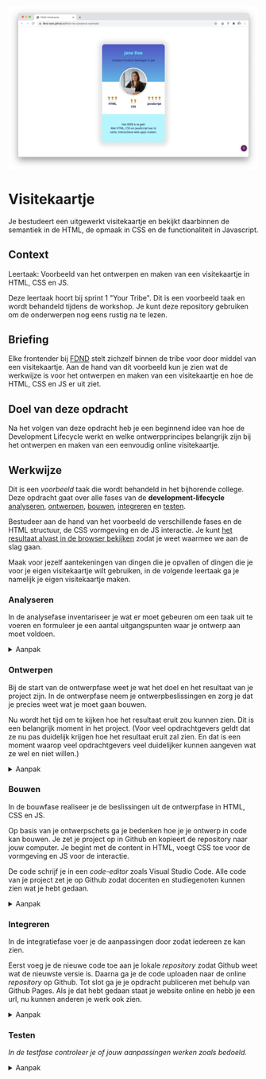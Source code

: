 ![Visitekaartje](VisitekaartjeChrome.png "Visitekaartje")

# Visitekaartje
Je bestudeert een uitgewerkt visitekaartje en bekijkt daarbinnen de semantiek in de HTML, de opmaak in CSS en de functionaliteit in Javascript.

## Context
Leertaak: Voorbeeld van het ontwerpen en maken van een visitekaartje in HTML, CSS en JS.

Deze leertaak hoort bij sprint 1 "Your Tribe". Dit is een voorbeeld taak en wordt behandeld tijdens de workshop. Je kunt deze repository gebruiken om de onderwerpen nog eens rustig na te lezen.

## Briefing

Elke frontender bij [FDND](https://fdnd.nl) stelt zichzelf binnen de tribe voor door middel van een visitekaartje. Aan de hand van dit voorbeeld kun je zien wat de werkwijze is voor het ontwerpen en maken van een visitekaartje en hoe de HTML, CSS en JS er uit ziet.

## Doel van deze opdracht

Na het volgen van deze opdracht heb je een beginnend idee van hoe de Development Lifecycle werkt en welke ontwerpprincipes belangrijk zijn bij het ontwerpen en maken van een eenvoudig online visitekaartje.

## Werkwijze

Dit is een *voorbeeld* taak die wordt behandeld in het bijhorende college. Deze opdracht gaat over alle fases van de **development-lifecycle** [analyseren](#analyseren), [ontwerpen](#ontwerpen), [bouwen](#bouwen), [integreren](#integreren) en [testen](#testen).

Bestudeer aan de hand van het voorbeeld de verschillende fases en de HTML structuur, de CSS vormgeving en de JS interactie. Je kunt [het resultaat alvast in de browser bekijken](https://fdnd-task.github.io/fdnd-visitekaartje-example/) zodat je weet waarmee we aan de slag gaan.

Maak voor jezelf aantekeningen van dingen die je opvallen of dingen die je voor je eigen visitekaartje wilt gebruiken, in de volgende leertaak ga je namelijk je eigen visitekaartje maken.

### Analyseren

In de analysefase inventariseer je wat er moet gebeuren om een taak uit te voeren en formuleer je een aantal uitgangspunten waar je ontwerp aan moet voldoen.

<details>
<summary>Aanpak</summary>

1. Lees de instructies van deze leertaak zorgvuldig door.
2. Bekijk de verschillende fases van de Development Lifecycle en wat je per stap gaat doen.
3. Bespreek wat je aan werk verwacht en maak aantekening. (wat komt je bekend voor, wat heb je al vaker gedaan of wat lijkt je lastig)

</details>

### Ontwerpen

Bij de start van de ontwerpfase weet je wat het doel en het resultaat van je project zijn. In de ontwerpfase neem je ontwerpbeslissingen en zorg je dat je precies weet wat je moet gaan bouwen. 

Nu wordt het tijd om te kijken hoe het resultaat eruit zou kunnen zien. Dit is een belangrijk moment in het project.
(Voor veel opdrachtgevers geldt dat ze nu pas duidelijk krijgen hoe het resultaat eruit zal zien. En dat is een moment waarop veel opdrachtgevers veel duidelijker kunnen aangeven wat ze wel en niet willen.)

<details>
<summary>Aanpak</summary>

1. Schets in je boekje! (Wat wil je over jezelf vertellen? Waar ben je geboren? Waar woon je nu? Wat is je lievelingseten? Heb je een bijbaan? Zit je op een sport? Heb je ambities? Waar wil je goed in worden? Wat zou een leraar van je vorige school over jou vertellen? En wat zeggen je vrienden?)
2. Bespreek je schets en ideeën met je squad en verzamel feedback
3. Schets een een definitieve versie van je visitekaartje
  
  <img width="856" alt="image" src="https://user-images.githubusercontent.com/1391509/132128256-8fde0aeb-d022-44bc-b666-563d6fb12f88.png">



#### Materiaal ontwerpfase

- Pen en papier.

</details>

### Bouwen

In de bouwfase realiseer je de beslissingen uit de ontwerpfase in HTML, CSS en JS.

Op basis van je ontwerpschets ga je bedenken hoe je je ontwerp in code kan bouwen. Je zet je project op in Github en kopieert de repository naar jouw computer. Je begint met de content in HTML, voegt CSS toe voor de vormgeving en JS voor de interactie. 

De code schrijf je in een _code-editor_ zoals Visual Studio Code. Alle code van je project zet je op Github zodat docenten en studiegenoten kunnen zien wat je hebt gedaan. 


<details>
<summary>Aanpak</summary>

1. HTML is de taal waarmee webpagina's zijn gemaakt die bekeken kunnen worden op het World Wide Web. In het HTML document staat de inhoud van het ontwerp gestructureerd met HTML elementen. In het HTML document van het visitekaartje ```/index.html``` staat alle inhoud die je op de webpagina ziet. 

<img width="556" alt="image" src="https://user-images.githubusercontent.com/1391509/132132325-1698026a-4a58-4ab1-83b7-977244d7c530.png">
  
  ![image](https://user-images.githubusercontent.com/1391509/132132438-4711eb4d-8200-449e-b306-d7c24cc70873.png)

  

2. De vormgeving van een webpagina worden vastgelegd in CSS, zoals de layout, achtergrondkleur, tekstkleur en grootte, randen, schaduwen etc). De CSS staat in een los document en wordt aan de HTML pagina gekoppeld in het ```<head>``` element. je mag zelf weten hoe het CSS file heet. In ons voorbeeld heet het file ```/style.css``` en staat het in de map ```/style/```.

  
  ![image](https://user-images.githubusercontent.com/1391509/132132454-6f954b31-8380-45f8-bbcc-983ab9585221.png)

  ![image](https://user-images.githubusercontent.com/1391509/132132468-447722e2-8286-4439-8658-3be7ecafc5b2.png)

  
  
3. De interactie op de pagina wordt bepaald door Javascript (JS). De JS code staat in een los document en moet ook in het HTML document worden gekoppeld. Dat kan in de ```<head>``` maar ook onder aan in het HTML document. je mag zelf weten hoe het JS file heet. In ons voorbeeld heet het file ```/script.js``` en staat het in de map ```/script/```.
  
  ![image](https://user-images.githubusercontent.com/1391509/132133031-a5056ab0-87f7-4da8-ae87-8ab15c0d1f97.png)

  ![image](https://user-images.githubusercontent.com/1391509/132133037-1fe50f4d-d087-48f4-8c06-51e575b555a3.png)

  
  

#### Materiaal bouwfase

  Over  HTML, CSS en JavaScript
  - [Getting started with the Web op MDN](https://developer.mozilla.org/en-US/docs/Learn/Getting_started_with_the_web)
  - [HTML: HyperText Markup Language op MDN](https://developer.mozilla.org/en-US/docs/Web/HTML)
  - [CSS: Cascading Style Sheets op MDN](https://developer.mozilla.org/en-US/docs/Web/CSS)
  - [What is JavaScript? op MDN](https://developer.mozilla.org/en-US/docs/Learn/JavaScript/First_steps/What_is_JavaScript)

Workstation
  - [Github](https://github.com)
  - [Github Desktop](https://desktop.github.com)
  - [Visual Studio Code](https://code.visualstudio.com)
  
</details>

### Integreren
In de integratiefase voer je de aanpassingen door zodat iedereen ze kan zien.

Eerst voeg je de nieuwe code toe aan je lokale _repository_ zodat Github weet wat de nieuwste versie is. Daarna ga je de code uploaden naar de online _repository_ op Github. Tot slot ga je je opdracht publiceren met behulp van Github Pages. Als je dat hebt gedaan staat je website online en hebb je een url, nu kunnen anderen je werk ook zien. 

<details>
<summary>Aanpak</summary>

1. Eerst moet je de gewijzigde code toevoegen aan je lokale _repository_ . Schrijf een goede titel en optioneel een beschrijving en klik [Commit to Master]

  <img width="1072" alt="image" src="https://user-images.githubusercontent.com/1391509/132139986-7c852111-0ced-463e-bb7a-60fd7b7f5670.png">


  
2. Daarna kun je de wijzigingen uploaden naar de online _repository_ op Github. Klik op [Push origin]

 <img width="1072" alt="image" src="https://user-images.githubusercontent.com/1391509/132140000-a79a7daa-4a28-473f-94bc-0ca8b8cb2fc5.png">


3. Om je website te publiceren moet je in de settings van je online _repository_ op Github de Github-Pages aanzetten. Select bij _Source_ de _master branch_ en  klik [Save]. Na enkele minuten zal je website online te zien zijn op de url. 

  <img width="1260" alt="image" src="https://user-images.githubusercontent.com/1391509/132140014-fb36801a-9e70-4fcb-adbd-ebfad532c955.png">




#### Materiaal integratiefase

- [Wat is GitHub? Hier een heldere uitleg!](https://programmeerplaats.nl/wat-is-github/)
- [Creating a Github pages site @ Github](https://docs.github.com/en/github/working-with-github-pages/creating-a-github-pages-site#creating-your-site)
- [How To Publish Your HTML With Github Pages @ Github](https://anilemrah.medium.com/how-to-publish-your-html-with-github-pages-8f3f854e7d4)

</details>

### Testen
*In de testfase controleer je of jouw aanpassingen werken zoals bedoeld.*

<details>
<summary>Aanpak</summary>

1. {geef de stappen}
2. {die in deze fase}
3. {doorlopen worden}

#### Materiaal testfase

- [Resource](https://example.com)
- [Resource](https://example.com)
- [Resource](https://example.com)

</details>
